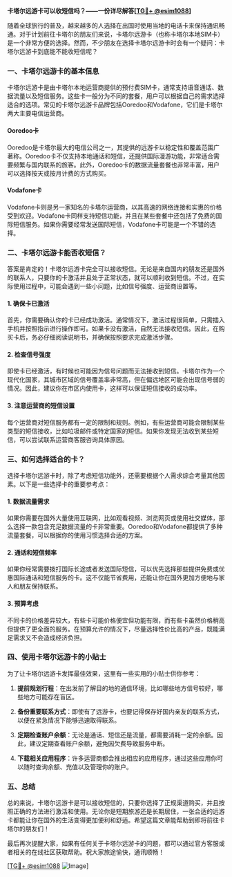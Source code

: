 **卡塔尔远游卡可以收短信吗？——一份详尽解答[[TG💪+ @esim1088](https://t.me/s/esim1088)]**

随着全球旅行的普及，越来越多的人选择在出国时使用当地的电话卡来保持通讯畅通。对于计划前往卡塔尔的朋友们来说，卡塔尔远游卡（也称卡塔尔本地SIM卡）是一个非常方便的选择。然而，不少朋友在选择卡塔尔远游卡时会有一个疑问：卡塔尔远游卡到底能不能收短信呢？

### 一、卡塔尔远游卡的基本信息

卡塔尔远游卡是由卡塔尔本地运营商提供的预付费SIM卡，通常支持语音通话、数据流量以及短信服务。这些卡一般分为不同的套餐，用户可以根据自己的需求选择适合的选项。常见的卡塔尔远游卡品牌包括Ooredoo和Vodafone，它们是卡塔尔两大主要电信运营商。

#### Ooredoo卡
Ooredoo是卡塔尔最大的电信公司之一，其提供的远游卡以稳定性和覆盖范围广著称。Ooredoo卡不仅支持本地通话和短信，还提供国际漫游功能，非常适合需要频繁与国内联系的旅客。此外，Ooredoo卡的数据流量套餐也非常丰富，用户可以选择按天或按月计费的方式购买。

#### Vodafone卡
Vodafone卡则是另一家知名的卡塔尔运营商，以其高速的网络连接和实惠的价格受到欢迎。Vodafone卡同样支持短信功能，并且在某些套餐中还包括了免费的国际短信服务。如果你需要经常发送国际短信，Vodafone卡可能是一个不错的选择。

### 二、卡塔尔远游卡能否收短信？

答案是肯定的！卡塔尔远游卡完全可以接收短信。无论是来自国内的朋友还是国外的联系人，只要你的卡激活并且处于正常状态，就可以顺利收到短信。不过，在实际使用过程中，可能会遇到一些小问题，比如信号强度、运营商设置等。

#### 1. 确保卡已激活
首先，你需要确认你的卡已经成功激活。通常情况下，激活过程很简单，只需插入手机并按照指示进行操作即可。如果卡没有激活，自然无法接收短信。因此，在购买卡后，务必仔细阅读说明书，并确保按照要求完成激活步骤。

#### 2. 检查信号强度
即使卡已经激活，有时候也可能因为信号问题而无法接收到短信。卡塔尔作为一个现代化国家，其城市区域的信号覆盖率非常高，但在偏远地区可能会出现信号弱的情况。因此，建议你在市区内使用卡，这样可以保证短信接收的成功率。

#### 3. 注意运营商的短信设置
每个运营商对短信服务都有一定的限制和规则。例如，有些运营商可能会限制某些类型的短信接收，比如垃圾邮件或特定国家的短信。如果你发现无法收到某些短信，可以尝试联系运营商客服咨询具体原因。

### 三、如何选择适合的卡？

选择卡塔尔远游卡时，除了考虑短信功能外，还需要根据个人需求综合考量其他因素。以下是一些选择卡的重要参考点：

#### 1. 数据流量需求
如果你需要在国外大量使用互联网，比如观看视频、浏览网页或使用社交媒体，那么选择一款包含充足数据流量的卡非常重要。Ooredoo和Vodafone都提供了多种流量套餐，可以根据你的使用习惯选择合适的方案。

#### 2. 通话和短信频率
如果你经常需要拨打国际长途或者发送国际短信，可以优先选择那些提供免费或优惠国际通话和短信服务的卡。这不仅能节省费用，还能让你在国外更加方便地与家人和朋友保持联系。

#### 3. 预算考虑
不同卡的价格差异较大，有些卡可能价格便宜但功能有限，而有些卡虽然价格稍高但提供了更全面的服务。在预算允许的情况下，尽量选择性价比高的产品，既能满足需求又不会造成经济负担。

### 四、使用卡塔尔远游卡的小贴士

为了让卡塔尔远游卡发挥最佳效果，这里有一些实用的小贴士供你参考：

1. **提前规划行程**：在出发前了解目的地的通信环境，比如哪些地方信号较好，哪些地方可能存在盲区。
   
2. **备份重要联系方式**：即使有了远游卡，也要记得保存好国内亲友的联系方式，以便在紧急情况下能够迅速取得联系。

3. **定期检查账户余额**：无论是通话、短信还是流量，都需要消耗一定的余额。因此，建议定期查看账户余额，避免因欠费导致服务中断。

4. **下载相关应用程序**：许多运营商都会推出相应的应用程序，通过这些应用你可以随时查询余额、充值以及管理你的账户。

### 五、总结

总的来说，卡塔尔远游卡是可以接收短信的，只要你选择了正规渠道购买，并且按照正确的方法进行激活和使用。无论你是短期旅游还是长期居住，一张合适的远游卡都能让你在国外的生活变得更加便利和舒适。希望这篇文章能帮助到即将前往卡塔尔的朋友们！

最后再次提醒大家，如果有任何关于卡塔尔远游卡的问题，都可以通过官方客服或者相关的在线社区获取帮助。祝大家旅途愉快，通讯顺畅！

[[TG💪+ @esim1088](https://t.me/s/esim1088) ![Image](https://i.postimg.cc/4NQfJmqS/Snipaste-2025-05-13-00-14-12.png)]